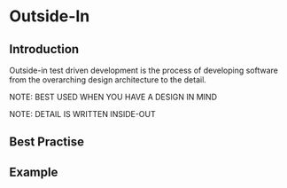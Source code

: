 # Outside-In

## Introduction

Outside-in test driven development is the process of developing software from the overarching design architecture to the detail.

NOTE: BEST USED WHEN YOU HAVE A DESIGN IN MIND

NOTE: DETAIL IS WRITTEN INSIDE-OUT

## Best Practise

## Example

